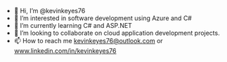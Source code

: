 - 👋 Hi, I’m @kevinkeyes76
- 👀 I’m interested in software development using Azure and C#
- 🌱 I’m currently learning C# and ASP.NET
- 💞️ I’m looking to collaborate on cloud application development projects.
- 📫 How to reach me kevinkeyes76@outlook.com or www.linkedin.com/in/kevinkeyes76

<!---
kevinkeyes76/kevinkeyes76 is a ✨ special ✨ repository because its `README.md` (this file) appears on your GitHub profile.
You can click the Preview link to take a look at your changes.
--->

